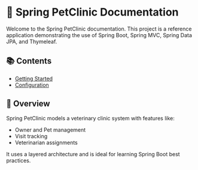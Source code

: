 # 🏥 Spring PetClinic Documentation

Welcome to the Spring PetClinic documentation. This project is a reference application demonstrating the use of Spring Boot, Spring MVC, Spring Data JPA, and Thymeleaf.

## 📚 Contents
- [Getting Started](getting-started.md)
- [Configuration](configuration.md)

## 🧭 Overview
Spring PetClinic models a veterinary clinic system with features like:
- Owner and Pet management
- Visit tracking
- Veterinarian assignments

It uses a layered architecture and is ideal for learning Spring Boot best practices.
